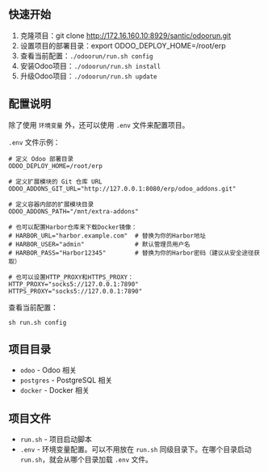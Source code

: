 ## 快速开始

1. 克隆项目：git clone http://172.16.160.10:8929/santic/odoorun.git
2. 设置项目的部署目录：export ODOO_DEPLOY_HOME=/root/erp
3. 查看当前配置：`./odoorun/run.sh config`
4. 安装Odoo项目：`./odoorun/run.sh install`
5. 升级Odoo项目：`./odoorun/run.sh update`


## 配置说明

除了使用 `环境变量` 外，还可以使用 `.env` 文件来配置项目。

`.env` 文件示例：

```
# 定义 Odoo 部署目录
ODOO_DEPLOY_HOME=/root/erp

# 定义扩展模块的 Git 仓库 URL
ODOO_ADDONS_GIT_URL="http://127.0.0.1:8080/erp/odoo_addons.git"

# 定义容器内部的扩展模块目录
ODOO_ADDONS_PATH="/mnt/extra-addons"

# 也可以配置Harbor仓库来下载Docker镜像：
# HARBOR_URL="harbor.example.com"  # 替换为你的Harbor地址
# HARBOR_USER="admin"              # 默认管理员用户名
# HARBOR_PASS="Harbor12345"        # 替换为你的Harbor密码（建议从安全途径获取）

# 也可以设置HTTP_PROXY和HTTPS_PROXY：
HTTP_PROXY="socks5://127.0.0.1:7890"
HTTPS_PROXY="socks5://127.0.0.1:7890"
```

查看当前配置：

```shell 
sh run.sh config
```

## 项目目录

- `odoo` - Odoo 相关
- `postgres` - PostgreSQL 相关
- `docker` - Docker 相关


## 项目文件

- `run.sh` - 项目启动脚本
- `.env` - 环境变量配置。可以不用放在 `run.sh` 同级目录下。在哪个目录启动 `run.sh`，就会从哪个目录加载 `.env` 文件。
